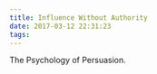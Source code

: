 ```yaml
---
title: Influence Without Authority
date: 2017-03-12 22:31:23
tags:
---
```


The Psychology of Persuasion.
